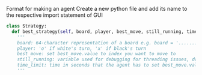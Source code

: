 Format for making an agent
Create a new python file and add its name to the respective import statement of GUI

```python
class Strategy:
  def best_strategy(self, board, player, best_move, still_running, time_limit):
    '''
    board: 64-character representation of a board e.g. board = '...........................ox......xo...........................'
    player: 'o' if white's turn, 'x' if black's turn
    best_move: set best_move.value to index you want to move to
    still_running: variable used for debugging for threading issues, dwai
    time_limit: time in seconds that the agent has to set best_move.value (thread will be killed after this time)
    '''
```
